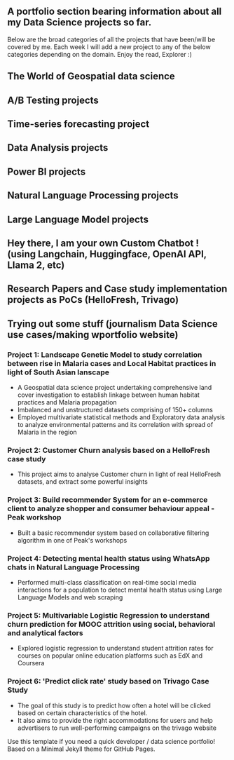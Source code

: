 ## A portfolio section bearing information about all my Data Science projects so far.

Below are the broad categories of all the projects that have been/will be covered by me. Each week I will add a new project to any of the below categories depending on the domain. 
Enjoy the read, Explorer :) 


## The World of Geospatial data science 
## A/B Testing projects 
## Time-series forecasting project
## Data Analysis projects 
## Power BI projects
## Natural Language Processing projects 
## Large Language Model projects
## Hey there, I am your own Custom Chatbot ! (using Langchain, Huggingface, OpenAI API, Llama 2, etc)
## Research Papers and Case study implementation projects as PoCs (HelloFresh, Trivago)
## Trying out some stuff (journalism Data Science use cases/making wportfolio website)



### Project 1: Landscape Genetic Model to study correlation between rise in Malaria cases and Local Habitat practices in light of South Asian lanscape
* A Geospatial data science project undertaking comprehensive land cover investigation to establish linkage between human habitat practices and Malaria propagation
* Imbalanced and unstructured datasets comprising of 150+ columns
* Employed multivariate statistical methods and Exploratory data analysis to analyze environmental patterns and its correlation with spread of Malaria in the region  

  
### Project 2: Customer Churn analysis based on a HelloFresh case study
* This project aims to analyse Customer churn in light of real HelloFresh datasets, and extract some powerful insights
  
### Project 3: Build recommender System for an e-commerce client to analyze shopper and consumer behaviour appeal - Peak workshop
* Built a basic recommender system based on collaborative filtering algorithm in one of Peak's workshops 

### Project 4: Detecting mental health status using WhatsApp chats in Natural Language Processing
* Performed multi-class classification on real-time social media interactions for a population to detect mental health status using Large Language Models and web scraping 

### Project 5: Multivariable Logistic Regression to understand churn prediction for MOOC attrition using social, behavioral and analytical factors
* Explored logistic regression to understand student attrition rates for courses on popular online education platforms such as EdX and Coursera

### Project 6: 'Predict click rate' study based on Trivago Case Study
* The goal of this study is to predict how often a hotel will be clicked based on certain characteristics of the hotel.
* It also aims to provide the right accommodations for users and help advertisers to run well-performing campaigns on the trivago website

Use this template if you need a quick developer / data science portfolio! Based on a Minimal Jekyll theme for GitHub Pages.
